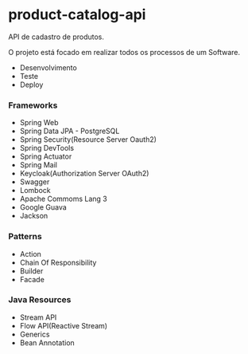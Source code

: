 # product-catalog-api

API de cadastro de produtos.

O projeto está focado em realizar todos os processos de um Software.
- Desenvolvimento
- Teste
- Deploy

### Frameworks 
- Spring Web
- Spring Data JPA - PostgreSQL
- Spring Security(Resource Server Oauth2)
- Spring DevTools
- Spring Actuator
- Spring Mail
- Keycloak(Authorization Server OAuth2)
- Swagger
- Lombock
- Apache Commoms Lang 3
- Google Guava
- Jackson

### Patterns
- Action
- Chain Of Responsibility 
- Builder
- Facade

### Java Resources
- Stream API
- Flow API(Reactive Stream)
- Generics 
- Bean Annotation


